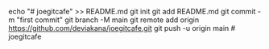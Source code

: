 echo "# joegitcafe" >> README.md
git init
git add README.md
git commit -m "first commit"
git branch -M main
git remote add origin https://github.com/deviakana/joegitcafe.git
git push -u origin main
#   j o e g i t c a f e  
 